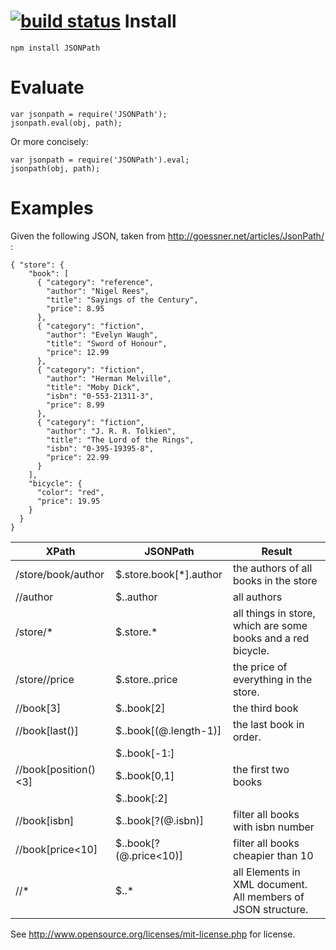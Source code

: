 [![build status](https://secure.travis-ci.org/s3u/JSONPath.png)](http://travis-ci.org/s3u/JSONPath)
Install
=======
    
    npm install JSONPath

Evaluate
========

    var jsonpath = require('JSONPath');
    jsonpath.eval(obj, path);

Or more concisely:

	var jsonpath = require('JSONPath').eval;
	jsonpath(obj, path);

Examples
========

Given the following JSON, taken from http://goessner.net/articles/JsonPath/ :

	{ "store": {
	    "book": [ 
	      { "category": "reference",
	        "author": "Nigel Rees",
	        "title": "Sayings of the Century",
	        "price": 8.95
	      },
	      { "category": "fiction",
	        "author": "Evelyn Waugh",
	        "title": "Sword of Honour",
	        "price": 12.99
	      },
	      { "category": "fiction",
	        "author": "Herman Melville",
	        "title": "Moby Dick",
	        "isbn": "0-553-21311-3",
	        "price": 8.99
	      },
	      { "category": "fiction",
	        "author": "J. R. R. Tolkien",
	        "title": "The Lord of the Rings",
	        "isbn": "0-395-19395-8",
	        "price": 22.99
	      }
	    ],
	    "bicycle": {
	      "color": "red",
	      "price": 19.95
	    }
	  }
	}


XPath               | JSONPath               | Result
------------------- | ---------------------- | -------------------------------------
/store/book/author	| $.store.book[*].author | the authors of all books in the store 
//author            | $..author              | all authors 
/store/*            | $.store.*              | all things in store, which are some books and a red bicycle.
/store//price       | $.store..price         | the price of everything in the store.
//book[3]           | $..book[2]             | the third book
//book[last()]      | $..book[(@.length-1)]  | the last book in order.
                    | $..book[-1:]           |
//book[position()<3]| $..book[0,1]           | the first two books
                    | $..book[:2]            | 
//book[isbn]        | $..book[?(@.isbn)]     | filter all books with isbn number
//book[price<10]    | $..book[?(@.price<10)] | filter all books cheapier than 10
//*                 | $..*                   |all Elements in XML document. All members of JSON structure.



See http://www.opensource.org/licenses/mit-license.php for license.
